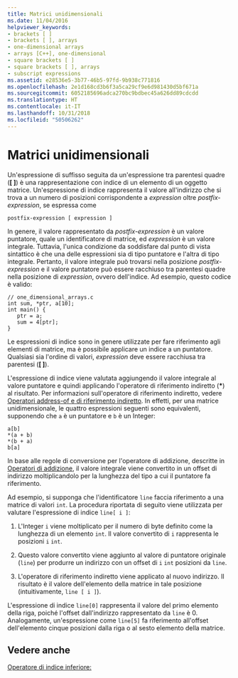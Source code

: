 ```yaml
---
title: Matrici unidimensionali
ms.date: 11/04/2016
helpviewer_keywords:
- brackets [ ]
- brackets [ ], arrays
- one-dimensional arrays
- arrays [C++], one-dimensional
- square brackets [ ]
- square brackets [ ], arrays
- subscript expressions
ms.assetid: e28536e5-3b77-46b5-97fd-9b938c771816
ms.openlocfilehash: 2e1d168cd3b6f3a5ca29cf9e6d981430d5bf671a
ms.sourcegitcommit: 6052185696adca270bc9bdbec45a626dd89cdcdd
ms.translationtype: HT
ms.contentlocale: it-IT
ms.lasthandoff: 10/31/2018
ms.locfileid: "50506262"
---
```

# <a name="one-dimensional-arrays"></a>Matrici unidimensionali

Un'espressione di suffisso seguita da un'espressione tra parentesi quadre (**[ ]**) è una rappresentazione con indice di un elemento di un oggetto matrice. Un'espressione di indice rappresenta il valore all'indirizzo che si trova a un numero di posizioni corrispondente a *expression* oltre *postfix-expression*, se espressa come

```
postfix-expression [ expression ]
```

In genere, il valore rappresentato da *postfix-expression* è un valore puntatore, quale un identificatore di matrice, ed *expression* è un valore integrale. Tuttavia, l'unica condizione da soddisfare dal punto di vista sintattico è che una delle espressioni sia di tipo puntatore e l'altra di tipo integrale. Pertanto, il valore integrale può trovarsi nella posizione *postfix-expression* e il valore puntatore può essere racchiuso tra parentesi quadre nella posizione di *expression*, ovvero dell'indice. Ad esempio, questo codice è valido:

```
// one_dimensional_arrays.c
int sum, *ptr, a[10];
int main() {
   ptr = a;
   sum = 4[ptr];
}
```

Le espressioni di indice sono in genere utilizzate per fare riferimento agli elementi di matrice, ma è possibile applicare un indice a un puntatore. Qualsiasi sia l'ordine di valori, *expression* deve essere racchiusa tra parentesi (**[ ]**).

L'espressione di indice viene valutata aggiungendo il valore integrale al valore puntatore e quindi applicando l'operatore di riferimento indiretto (<strong>\*</strong>) al risultato. Per informazioni sull'operatore di riferimento indiretto, vedere [Operatori address-of e di riferimento indiretto](../c-language/indirection-and-address-of-operators.md). In effetti, per una matrice unidimensionale, le quattro espressioni seguenti sono equivalenti, supponendo che `a` è un puntatore e `b` è un Integer:

```
a[b]
*(a + b)
*(b + a)
b[a]
```

In base alle regole di conversione per l'operatore di addizione, descritte in [Operatori di addizione](../c-language/c-additive-operators.md), il valore integrale viene convertito in un offset di indirizzo moltiplicandolo per la lunghezza del tipo a cui il puntatore fa riferimento.

Ad esempio, si supponga che l'identificatore `line` faccia riferimento a una matrice di valori `int`. La procedura riportata di seguito viene utilizzata per valutare l'espressione di indice `line[ i ]`:

1. L'Integer `i` viene moltiplicato per il numero di byte definito come la lunghezza di un elemento `int`. Il valore convertito di `i` rappresenta le posizioni `i` `int`.

1. Questo valore convertito viene aggiunto al valore di puntatore originale (`line`) per produrre un indirizzo con un offset di `i` `int` posizioni da `line`.

1. L'operatore di riferimento indiretto viene applicato al nuovo indirizzo. Il risultato è il valore dell'elemento della matrice in tale posizione (intuitivamente, `line [ i ]`).

L'espressione di indice `line[0]` rappresenta il valore del primo elemento della riga, poiché l'offset dall'indirizzo rappresentato da `line` è 0. Analogamente, un'espressione come `line[5]` fa riferimento all'offset dell'elemento cinque posizioni dalla riga o al sesto elemento della matrice.

## <a name="see-also"></a>Vedere anche

[Operatore di indice inferiore:](../cpp/subscript-operator.md)